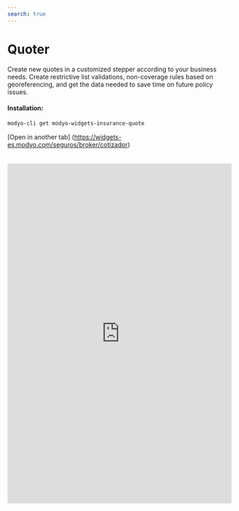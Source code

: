 ```yaml
---
search: true
---
```


# Quoter

Create new quotes in a customized stepper according to your business needs. Create restrictive list validations, non-coverage rules based on georeferencing, and get the data needed to save time on future policy issues.

#### Installation:

```bash
modyo-cli get modyo-widgets-insurance-quote
```

[Open in another tab] (https://widgets-es.modyo.com/seguros/broker/cotizador)

 <iframe id="widgetFrame" src="https://widgets-es.modyo.com/seguros/broker/cotizador" width="100%" frameBorder="0"  style="min-height:762px;overflow:auto;margin-top:20px;"/> 

| Functionality                  | Description                                                                                                                                                                              |
|--------------------------------|------------------------------------------------------------------------------------------------------------------------------------------------------------------------------------------|
| Stepper                        | Quickly and organized customize the steps you want for your quoter.                                                                                                        |
| Customizing Forms | Configure the forms and data you require according to the quoter. Saves information according to the product and makes it easy to create new quotes.                              |
| Validations                   | It integrates in the data validations restrictive lists, georeferencing of risks according to the interest of the business.                                                                 |
| Claims                 | Generate accident validations and digitally optimize processes for your quoter reduces manual or referral complexities.                                           |
| Overview                        | Present a summary of the quote before generating it to validate hedges, deductibles and offer the option to set up premium increment percentages for your intermediaries. |
| Download documents         | It allows the download of documents from a current quote, send via email and configure the options according to the needs of the intermediaries.              |
